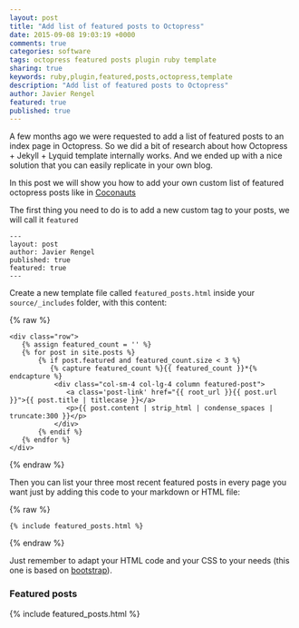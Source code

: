 ```yaml
---
layout: post
title: "Add list of featured posts to Octopress"
date: 2015-09-08 19:03:19 +0000
comments: true
categories: software
tags: octopress featured posts plugin ruby template
sharing: true
keywords: ruby,plugin,featured,posts,octopress,template
description: "Add list of featured posts to Octopress"
author: Javier Rengel
featured: true
published: true
---
```



A few months ago we were requested to add a list of featured posts to an index page in Octopress.
So we did a bit of research about how Octopress + Jekyll + Lyquid template internally works.
And we ended up with a nice solution that you can easily replicate in your own blog.

In this post we will show you how to add your own custom list of featured octopress posts like in [Coconauts](http://coconauts.net#featured-posts)

<!--more-->

The first thing you need to do is to add a new custom tag to your posts, we will call it `featured`

```
---
layout: post
author: Javier Rengel
published: true
featured: true
---
```

Create a new template file called `featured_posts.html` inside your `source/_includes` folder,
with this content:

{% raw %}
```
<div class="row">
   {% assign featured_count = '' %}
   {% for post in site.posts %}
       {% if post.featured and featured_count.size < 3 %}
          {% capture featured_count %}{{ featured_count }}*{% endcapture %}
           <div class="col-sm-4 col-lg-4 column featured-post">
              <a class='post-link' href="{{ root_url }}{{ post.url }}">{{ post.title | titlecase }}</a>
              <p>{{ post.content | strip_html | condense_spaces | truncate:300 }}</p>
           </div>
       {% endif %}
   {% endfor %}
</div>
```
{% endraw %}

Then you can list your three most recent featured posts in every page you want just by adding this code to your markdown or HTML file:

{% raw %}
```
{% include featured_posts.html %}
```
{% endraw %}

Just remember to adapt your HTML code and your CSS to your needs (this one is based on [bootstrap](http://getbootstrap.com/)).

### Featured posts

{% include featured_posts.html %}

